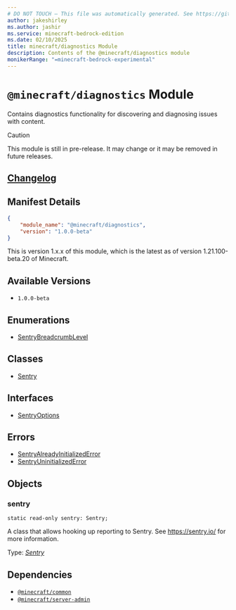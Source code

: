 ```yaml
---
# DO NOT TOUCH — This file was automatically generated. See https://github.com/mojang/minecraftapidocsgenerator to modify descriptions, examples, etc.
author: jakeshirley
ms.author: jashir
ms.service: minecraft-bedrock-edition
ms.date: 02/10/2025
title: minecraft/diagnostics Module
description: Contents of the @minecraft/diagnostics module
monikerRange: "=minecraft-bedrock-experimental"
---
```

# `@minecraft/diagnostics` Module

Contains diagnostics functionality for discovering and diagnosing issues with content.

> [!CAUTION]
> This module is still in pre-release.  It may change or it may be removed in future releases.

## [Changelog](changelog.md)

## Manifest Details
```json
{
    "module_name": "@minecraft/diagnostics",
    "version": "1.0.0-beta"
}
```
This is version 1.x.x of this module, which is the latest as of version 1.21.100-beta.20 of Minecraft.

## Available Versions
- `1.0.0-beta`

## Enumerations
- [SentryBreadcrumbLevel](SentryBreadcrumbLevel.md)

## Classes
- [Sentry](Sentry.md)

## Interfaces
- [SentryOptions](SentryOptions.md)

## Errors
- [SentryAlreadyInitializedError](SentryAlreadyInitializedError.md)
- [SentryUninitializedError](SentryUninitializedError.md)

## Objects
  
### **sentry**
`static read-only sentry: Sentry;`

A class that allows hooking up reporting to Sentry.  See https://sentry.io/ for more information.

Type: [*Sentry*](Sentry.md)

## Dependencies
- [`@minecraft/common`](../../../scriptapi/minecraft/common/minecraft-common.md)
- [`@minecraft/server-admin`](../../../scriptapi/minecraft/server-admin/minecraft-server-admin.md)
